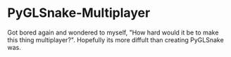 # PyGLSnake-Multiplayer


Got bored again and wondered to myself, "How hard would it be to make this thing multiplayer?". Hopefully its more diffult than creating PyGLSnake was. 
